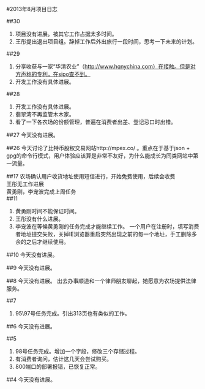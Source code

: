 #2013年8月项目日志

##30
1. 项目没有进展。被其它工作占据太多时间。
2. 王彤提出退出项目组。辞掉工作后外出旅行一段时间，思考一下未来的计划。

##29
1. 分享收获与一家“华清农业”（http://www.hqnychina.com）在接触。但是对方声称的专利，在sipo查不到。
2. 开发工作没有具体进展。

##28
1. 开发工作没有具体进展。
2. 翡翠湾不再监管木木家。
3. 看了一下各农场的份额管理，普遍在消费者出差、登记忌口时出错。

##27
今天没有进展。

##26
今天讨论了比特币股权交易网站http://mpex.co/ 。重点在于基于json + gpg的命令行模式，用户体验应该算是非常不友好，为什么能成长为同类网站中第一流量。


##17
农场确认用户收货地址使用短信进行，开始免费使用，后续会收费  
王彤无工作进展  
黄勇刚，李宠波完成上周任务  
##11
1. 黄勇刚时间不能保证时间。
2. 王彤没有什么进展。
3. 李宠波在等候黄勇刚的任务完成才能继续工作。
 一个用户在注册时，填写消费者地址提交失败，关掉IE浏览器重启突然出现之前的每一个地址，手工删除多余的之后才继续使用。

##10
今天没有进展。

##9
今天没有进展。

##8
今天没有进展。
出去办事顺道和一个律师朋友聊起，她愿意为农场提供法律服务。

##7
1. 95\97号任务完成。引出313页也有类似的工作。

##6
今天没有进展。

##5
1. 98号任务完成。增加一个字段，修改三个存储过程。
2. 有消费者询问，估计这几天会尝试购买。
3. 800端口的部署报错，已恢复正常。

##4
今天没有进展。
